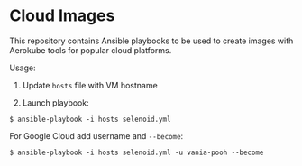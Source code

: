 # Cloud Images

This repository contains Ansible playbooks to be used to create images with Aerokube tools for popular cloud platforms.

Usage:

1. Update `hosts` file with VM hostname

2. Launch playbook:
```
$ ansible-playbook -i hosts selenoid.yml
```
For Google Cloud add username and `--become`:
```
$ ansible-playbook -i hosts selenoid.yml -u vania-pooh --become
```
